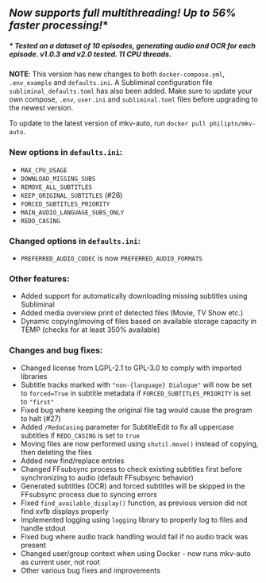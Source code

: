 ## ***Now supports full multithreading! Up to 56% faster processing!****
##### * Tested on a dataset of 10 episodes, generating audio and OCR for each episode. v1.0.3 and v2.0 tested. 11 CPU threads.

**NOTE**: This version has new changes to both `docker-compose.yml`, `.env_example` and `defaults.ini`. A Subliminal configuration file `subliminal_defaults.toml` has also been added. Make sure to update your own compose, `.env`, `user.ini` and `subliminal.toml` files before upgrading to the newest version.

To update to the latest version of mkv-auto, run `docker pull philiptn/mkv-auto`.

### New options in `defaults.ini`:
- `MAX_CPU_USAGE`
- `DOWNLOAD_MISSING_SUBS`
- `REMOVE_ALL_SUBTITLES`
- `KEEP_ORIGINAL_SUBTITLES` (#26)
- `FORCED_SUBTITLES_PRIORITY`
- `MAIN_AUDIO_LANGUAGE_SUBS_ONLY`
- `REDO_CASING`

### Changed options in `defaults.ini`:
- `PREFERRED_AUDIO_CODEC` is now `PREFERRED_AUDIO_FORMATS`

### Other features:
- Added support for automatically downloading missing subtitles using Subliminal
- Added media overview print of detected files (Movie, TV Show etc.)
- Dynamic copying/moving of files based on available storage capacity in TEMP (checks for at least 350% available)

### Changes and bug fixes:
- Changed license from LGPL-2.1 to GPL-3.0 to comply with imported libraries
- Subtitle tracks marked with `"non-{language} Dialogue"` will now be set to `forced=True` in subtitle metadata if `FORCED_SUBTITLES_PRIORITY` is set to `"first"`
- Fixed bug where keeping the original file tag would cause the program to halt (#27)
- Added `/RedoCasing` parameter for SubtitleEdit to fix all uppercase subtitles if `REDO_CASING` is set to `true`
- Moving files are now performed using `shutil.move()` instead of copying, then deleting the files
- Added new find/replace entries
- Changed FFsubsync process to check existing subtitles first before synchronizing to audio (default FFsubsync behavior)
- Generated subtitles (OCR) and forced subtitles will be skipped in the FFsubsync process due to syncing errors
- Fixed `find_available_display()` function, as previous version did not find xvfb displays properly
- Implemented logging using `logging` library to properly log to files and handle stdout
- Fixed bug where audio track handling would fail if no audio track was present
- Changed user/group context when using Docker - now runs mkv-auto as current user, not root
- Other various bug fixes and improvements